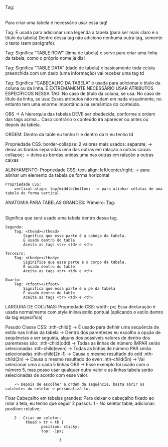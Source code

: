 Tag: <table></table>
    Para criar uma tabela é necessário usar essa tag!

Tag: <caption></caption>
    É usada para adicionar uma legenda a tabela (para ser mais claro é o título da tabela)
    Dentro dessa tag não adiciono nenhuma outra tag, somente o texto (sem parágrafo).

Tag: <tr></tr>
    Significa "TABLE ROW" (linha de tabela) e serve para criar uma linha da tabela, como o próprio nome já diz!

Tag: <td></td>
    Significa "TABLE DATA" (dado de tabela) e basicamente toda celula preenchida com um dado (uma informação) vai receber uma tag td

Tag: <th></th>
    Significa "CABEÇALHO DA TABELA" é usada para adicionar o título da coluna ou da linha.
    É EXTREMAMENTE NECESSÁRIO USAR ATRIBUTOS ESPECÍFICOS NESSA TAG:
        No caso de título da coluna, se usa:
            <th scope="col"></th>
        No caso de título da linha, se usa:
            <th scope="row"></th>
        Esses atributos não mudam em nada visualmente, no entanto tem uma enorme importância na semântica do conteúdo.

OBS -> A hierarquia das tabelas DEVE ser obedecida, conforme a ordem das tags acima... Caso contrário o conteúdo irá aparecer ou antes ou depois da tabela.

ORDEM:  Dentro da table eu tenho tr e dentro da tr eu tenho td

Propriedade CSS: 
    border-collapse:
        2 valores mais usados:
            separate; -> deixa as bordas separadas uma das outras em ralação a outras caixas
            collapse; -> deixa as bordas unidas uma nas outras em ralação a outras caixas

ALINHAMENTO:
    Propriedade CSS:
        text-align: left/center/right;   -> para alinhar um elemento da tabela de forma horizontal

    Propriedade CSS:
        vertical-align: top/middle/bottom;  -> para alinhar células de uma tabela de forma vertical

ANATOMIA PARA TABELAS GRANDES:
    Primeiro:
        Tag: <table></table>
            Significa que será usado uma tabela dentro dessa tag. 

    Segundo:         
        Tag: <thead></thead>
            Significa que essa parte é a cabeça da tabela.
            É usado dentro do table
            Aceita as tags <tr> <td> e <th>

    Terceiro:
        Tag: <tbody></tbody>
            Siginifica que essa parte é o corpo da tabela.
            É usado dentro do table
            Aceita as tags <tr> <td> e <th>

    Quarto:
        Tag: <tfoot></tfoot>
            Significa que essa parte é o pé da tabela
            É usado dentro do table
            Aceita as tags <tr> <td> e <th>

LARGURA DE COLUNAS:
    Propriedade CSS:
        width: px;
    Essa declaração é usada normalmente com style inline/estilo pontual (aplicando o estilo dentro da tag específica)

Pseudo Classe CSS:
    :nth-child() 
        -> É usado para definir uma sequência de estilo nas linhas da tabela
        -> Dentro dos parenteses eu escolho a opção de sequências a ser seguida, alguns dos possiveis valores de dentro dos parenteses são:
            :nth-child(odd) -> Todas as linhas de número ÍMPAR serão selecionadas
            :nth-child(even) -> Todas as linhas de número PAR serão selecionadas
            :nth-child(2n-1) -> Causa o mesmo resultado do odd
            :nth-child(2n) -> Causa o mesmo resultado do even
            :nth-child(5n) -> Vai selecionar uma a cada 5 linhas OBS -> Esse exemplo foi usado com o número 5, mas posso usar qualquer outra valor e as linhas tabela serão selecionadas de acordo com esse valor.

        -> Depois de escolher a ordem da sequência, basta abrir os colchetes do seletor e personalizá-lo.

Fixar Cabeçalho em tabelas grandes:
    Para deixar o cabeçalho fixado ao rolar a tela, eu tenho que seguir 2 passos:
        1 - No seletor table, adicionar:
            position: relative;

        2 - Criar um seletor:
             thead > tr > th {
                    position: sticky;
                    top: -1px;

                            }


